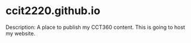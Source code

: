 # ccit2220.github.io
Description: A place to publish my CCT360 content. This is going to host my website.
